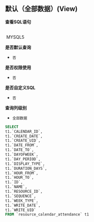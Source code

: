 ## 默认（全部数据）(View) <!-- {docsify-ignore-all} -->



<p class="panel-title"><b>查看SQL语句</b></p>
<br>

<el-row>
&nbsp;<el-tag @click="MYSQL5 = true">MYSQL5</el-tag>
</el-row>

<br>
<p class="panel-title"><b>是否默认查询</b></p>

* `否`

<p class="panel-title"><b>是否权限使用</b></p>

* `否`

<p class="panel-title"><b>是否自定义SQL</b></p>

* `否`

<p class="panel-title"><b>查询列级别</b></p>

* `全部数据`






<el-dialog v-model="MYSQL5" title="MYSQL5">

```sql
SELECT
t1.`CALENDAR_ID`,
t1.`CREATE_DATE`,
t1.`CREATE_UID`,
t1.`DATE_FROM`,
t1.`DATE_TO`,
t1.`DAYOFWEEK`,
t1.`DAY_PERIOD`,
t1.`DISPLAY_TYPE`,
t1.`DURATION_DAYS`,
t1.`HOUR_FROM`,
t1.`HOUR_TO`,
t1.`ID`,
t1.`NAME`,
t1.`RESOURCE_ID`,
t1.`SEQUENCE`,
t1.`WEEK_TYPE`,
t1.`WRITE_DATE`,
t1.`WRITE_UID`
FROM `resource_calendar_attendance` t1 


```

</el-dialog>

<script>
 const { createApp } = Vue
  createApp({
    data() {
      return {
                MYSQL5 : false
        
      }
    },
    methods: {
    }
  }).use(ElementPlus).mount('#app')
</script>